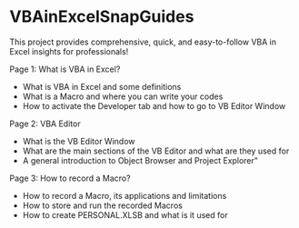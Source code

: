 # VBAinExcelSnapGuides
This project provides comprehensive, quick, and easy-to-follow VBA in Excel insights for professionals!

Page 1:	What is VBA in Excel?
- What is VBA in Excel and some definitions
- What is a Macro and where you can write your codes
- How to activate the Developer tab and how to go to VB Editor Window

Page 2:	VBA Editor
- What is the VB Editor Window
- What are the main sections of the VB Editor and what are they used for
- A general introduction to Object Browser and Project Explorer"

Page 3: How to record a Macro?
- How to record a Macro, its applications and limitations
- How to store and run the recorded Macros
- How to create PERSONAL.XLSB and what is it used for

